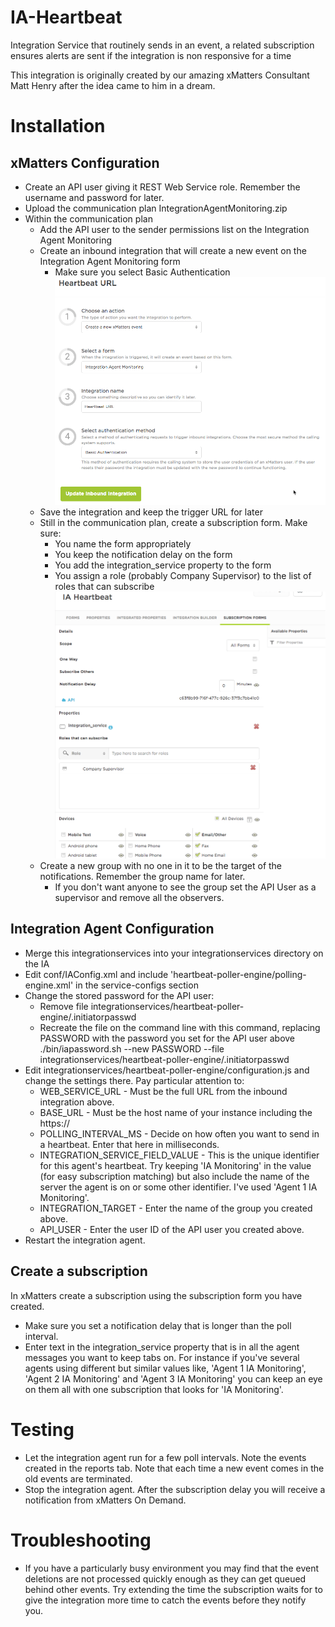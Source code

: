 # IA-Heartbeat
Integration Service that routinely sends in an event, a related subscription ensures alerts are sent if the integration is non responsive for a time

This integration is originally created by our amazing xMatters Consultant Matt Henry after the idea came to him in a dream.

# Installation

## xMatters Configuration
* Create an API user giving it REST Web Service role.  Remember the username and password for later.
* Upload the communication plan IntegrationAgentMonitoring.zip
* Within the communication plan
  * Add the API user to the sender permissions list on the Integration Agent Monitoring
  * Create an inbound integration that will create a new event on the Integration Agent Monitoring form
    * Make sure you select Basic Authentication
![Inbound Integration](media/2017-12-04_14-58-13.png)
  * Save the integration and keep the trigger URL for later
  * Still in the communication plan, create a subscription form. Make sure:
    * You name the form appropriately
    * You keep the notification delay on the form
    * You add the integration_service property to the form
    * You assign a role (probably Company Supervisor) to the list of roles that can subscribe
![Create Subscription From](media/2017-12-04_15-10-20.png)
  * Create a new group with no one in it to be the target of the notifications.  Remember the group name for later.
    * If you don't want anyone to see the group set the API User as a supervisor and remove all the observers.

## Integration Agent Configuration
* Merge this integrationservices into your integrationservices directory on the IA
* Edit conf/IAConfig.xml and include '<path>heartbeat-poller-engine/polling-engine.xml</path>' in the service-configs section
* Change the stored password for the API user:
  * Remove file integrationservices/heartbeat-poller-engine/.initiatorpasswd
  * Recreate the file on the command line with this command, replacing PASSWORD with the password you set for the API user above
    ./bin/iapassword.sh --new PASSWORD --file integrationservices/heartbeat-poller-engine/.initiatorpasswd
* Edit integrationservices/heartbeat-poller-engine/configuration.js and change the settings there.  Pay particular attention to:
  * WEB_SERVICE_URL - Must be the full URL from the inbound integration above.
  * BASE_URL - Must be the host name of your instance including the https://
  * POLLING_INTERVAL_MS - Decide on how often you want to send in a heartbeat.  Enter that here in milliseconds.
  * INTEGRATION_SERVICE_FIELD_VALUE - This is the unique identifier for this agent's heartbeat. Try keeping 'IA Monitoring' in the value (for easy subscription matching) but also include the name of the server the agent is on or some other identifier.  I've used 'Agent 1 IA Monitoring'.
  * INTEGRATION_TARGET - Enter the name of the group you created above.
  * API_USER - Enter the user ID of the API user you created above.
* Restart the integration agent.

## Create a subscription
In xMatters create a subscription using the subscription form you have created.
* Make sure you set a notification delay that is longer than the poll interval.
* Enter text in the integration_service property that is in all the agent messages you want to keep tabs on.  For instance if you've several agents using different but similar values like, 'Agent 1 IA Monitoring', 'Agent 2 IA Monitoring' and 'Agent 3 IA Monitoring' you can keep an eye on them all with one subscription that looks for 'IA Monitoring'.

# Testing
* Let the integration agent run for a few poll intervals.  Note the events created in the reports tab.  Note that each time a new event comes in the old events are terminated.
* Stop the integration agent.  After the subscription delay you will receive a notification from xMatters On Demand.

# Troubleshooting
* If you have a particularly busy environment you may find that the event deletions are not processed quickly enough as they can get queued behind other events.  Try extending the time the subscription waits for to give the integration more time to catch the events before they notify you.
